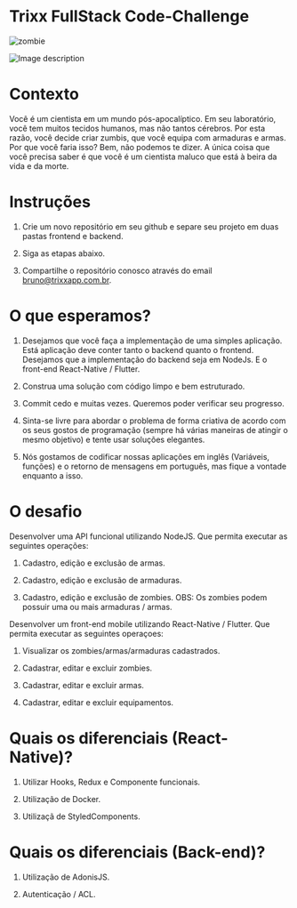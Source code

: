 # Trixx FullStack Code-Challenge


![zombie](https://github.com/tugzera/code-challenge/blob/master/images/zombie.png)

![Image description](link-to-image)

# Contexto

Você é um cientista em um mundo pós-apocalíptico. Em seu laboratório, você tem muitos tecidos humanos, mas não tantos cérebros. Por esta razão, você decide criar zumbis, que você equipa com armaduras e armas. Por que você faria isso? Bem, não podemos te dizer. A única coisa que você precisa saber é que você é um cientista maluco que está à beira da vida e da morte.

# Instruções

1. Crie um novo repositório em seu github e separe seu projeto em duas pastas frontend e backend.

2. Siga as etapas abaixo.

3. Compartilhe o repositório conosco através do email bruno@trixxapp.com.br. 


# O que esperamos?

1. Desejamos que você faça a implementação de uma simples aplicação. Está aplicação deve conter
tanto o backend quanto o frontend. Desejamos que a implementação do backend seja em NodeJs. E o front-end React-Native / Flutter. 

2. Construa uma solução com código limpo e bem estruturado.

3. Commit cedo e muitas vezes. Queremos poder verificar seu progresso.

4. Sinta-se livre para abordar o problema de forma criativa de acordo com os seus gostos de programação (sempre há várias maneiras de atingir o mesmo objetivo) e tente usar soluções elegantes.

5. Nós gostamos de codificar nossas aplicações em inglês (Variáveis, funções) e o retorno de mensagens em português, mas fique a vontade enquanto a isso.

# O desafio

Desenvolver uma API funcional utilizando NodeJS. Que permita executar as seguintes operações:

1. Cadastro, edição e exclusão de armas.

2. Cadastro, edição e exclusão de armaduras.

3. Cadastro, edição e exclusão de zombies. OBS: Os zombies podem possuir uma ou mais armaduras / armas.


Desenvolver um front-end mobile utilizando React-Native / Flutter. Que permita executar as seguintes operaçoes:

1. Visualizar os zombies/armas/armaduras cadastrados.

2. Cadastrar, editar e excluir zombies.

3. Cadastrar, editar e excluir armas.

4. Cadastrar, editar e excluir equipamentos.


# Quais os diferenciais (React-Native)?

1. Utilizar Hooks, Redux e Componente funcionais.

2. Utilização de Docker.

3. Utilizaçã de StyledComponents.

# Quais os diferenciais (Back-end)?

1. Utilização de AdonisJS.

2. Autenticação / ACL.

